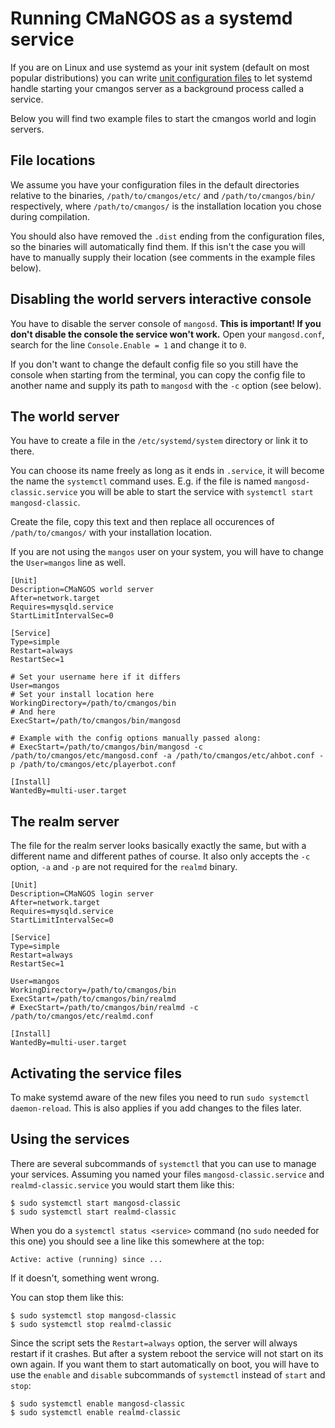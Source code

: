 # Running CMaNGOS as a systemd service

If you are on Linux and use systemd as your init system (default on most popular distributions) you can write [unit configuration files](https://www.freedesktop.org/software/systemd/man/systemd.service.html) to let systemd handle starting your cmangos server as a background process called a service.

Below you will find two example files to start the cmangos world and login servers.

## File locations

We assume you have your configuration files in the default directories relative to the binaries, `/path/to/cmangos/etc/` and `/path/to/cmangos/bin/` respectively, where `/path/to/cmangos/` is the installation location you chose during compilation.

You should also have removed the `.dist` ending from the configuration files, so the binaries will automatically find them. If this isn't the case you will have to manually supply their location (see comments in the example files below).

## Disabling the world servers interactive console

You have to disable the server console of `mangosd`. **This is important! If you don't disable the console the service won't work.** Open your `mangosd.conf`, search for the line `Console.Enable = 1` and change it to `0`.

If you don't want to change the default config file so you still have the console when starting from the terminal, you can copy the config file to another name and supply its path to `mangosd` with the `-c` option (see below).

## The world server

You have to create a file in the `/etc/systemd/system` directory or link it to there.

You can choose its name freely as long as it ends in `.service`, it will become the name the `systemctl` command uses. E.g. if the file is named `mangosd-classic.service` you will be able to start the service with `systemctl start mangosd-classic`.

Create the file, copy this text and then replace all occurences of `/path/to/cmangos/` with your installation location.

If you are not using the `mangos` user on your system, you will have to change the `User=mangos` line as well.

```
[Unit]
Description=CMaNGOS world server
After=network.target
Requires=mysqld.service
StartLimitIntervalSec=0

[Service]
Type=simple
Restart=always
RestartSec=1

# Set your username here if it differs
User=mangos
# Set your install location here
WorkingDirectory=/path/to/cmangos/bin
# And here
ExecStart=/path/to/cmangos/bin/mangosd

# Example with the config options manually passed along:
# ExecStart=/path/to/cmangos/bin/mangosd -c /path/to/cmangos/etc/mangosd.conf -a /path/to/cmangos/etc/ahbot.conf -p /path/to/cmangos/etc/playerbot.conf

[Install]
WantedBy=multi-user.target
```

## The realm server

The file for the realm server looks basically exactly the same, but with a different name and different pathes of course. It also only accepts the `-c` option, `-a` and `-p` are not required for the `realmd` binary.

```
[Unit]
Description=CMaNGOS login server
After=network.target
Requires=mysqld.service
StartLimitIntervalSec=0

[Service]
Type=simple
Restart=always
RestartSec=1

User=mangos
WorkingDirectory=/path/to/cmangos/bin
ExecStart=/path/to/cmangos/bin/realmd
# ExecStart=/path/to/cmangos/bin/realmd -c /path/to/cmangos/etc/realmd.conf

[Install]
WantedBy=multi-user.target
```

## Activating the service files

To make systemd aware of the new files you need to run `sudo systemctl daemon-reload`. This is also applies if you add changes to the files later.

## Using the services

There are several subcommands of `systemctl` that you can use to manage your services. Assuming you named your files `mangosd-classic.service` and `realmd-classic.service` you would start them like this:

```
$ sudo systemctl start mangosd-classic
$ sudo systemctl start realmd-classic
```

When you do a `systemctl status <service>` command (no `sudo` needed for this one) you should see a line like this somewhere at the top:

```
Active: active (running) since ...
```

If it doesn't, something went wrong.

You can stop them like this:

```
$ sudo systemctl stop mangosd-classic
$ sudo systemctl stop realmd-classic
```

Since the script sets the `Restart=always` option, the server will always restart if it crashes. But after a system reboot the service will not start on its own again. If you want them to start automatically on boot, you will have to use the `enable` and `disable` subcommands of `systemctl` instead of `start` and `stop`:

```
$ sudo systemctl enable mangosd-classic
$ sudo systemctl enable realmd-classic
```